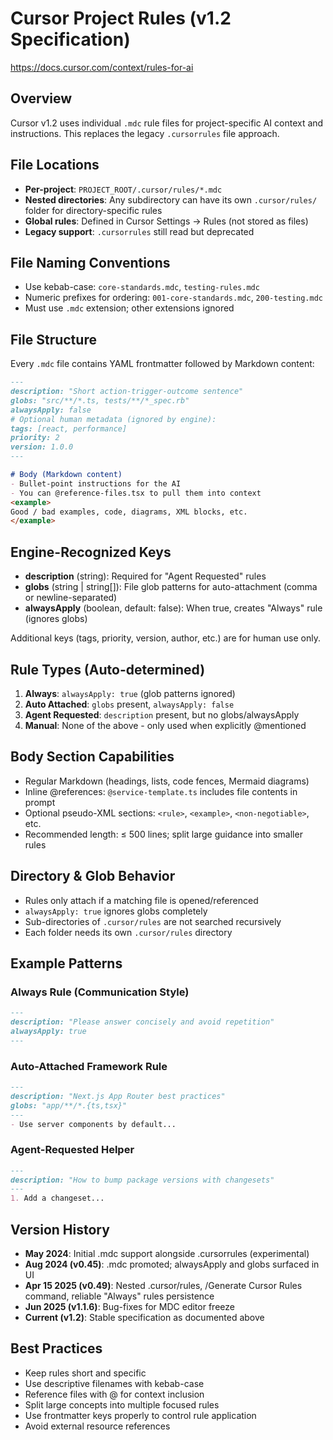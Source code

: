 # Cursor Project Rules (v1.2 Specification)

https://docs.cursor.com/context/rules-for-ai

## Overview
Cursor v1.2 uses individual `.mdc` rule files for project-specific AI context and instructions. This replaces the legacy `.cursorrules` file approach.

## File Locations
- **Per-project**: `PROJECT_ROOT/.cursor/rules/*.mdc`
- **Nested directories**: Any subdirectory can have its own `.cursor/rules/` folder for directory-specific rules
- **Global rules**: Defined in Cursor Settings → Rules (not stored as files)
- **Legacy support**: `.cursorrules` still read but deprecated

## File Naming Conventions
- Use kebab-case: `core-standards.mdc`, `testing-rules.mdc`
- Numeric prefixes for ordering: `001-core-standards.mdc`, `200-testing.mdc`
- Must use `.mdc` extension; other extensions ignored

## File Structure
Every `.mdc` file contains YAML frontmatter followed by Markdown content:

```markdown
---
description: "Short action-trigger-outcome sentence"
globs: "src/**/*.ts, tests/**/*_spec.rb"
alwaysApply: false
# Optional human metadata (ignored by engine):
tags: [react, performance]
priority: 2
version: 1.0.0
---

# Body (Markdown content)
- Bullet-point instructions for the AI
- You can @reference-files.tsx to pull them into context
<example>
Good / bad examples, code, diagrams, XML blocks, etc.
</example>
```

## Engine-Recognized Keys
- **description** (string): Required for "Agent Requested" rules
- **globs** (string | string[]): File glob patterns for auto-attachment (comma or newline-separated)
- **alwaysApply** (boolean, default: false): When true, creates "Always" rule (ignores globs)

Additional keys (tags, priority, version, author, etc.) are for human use only.

## Rule Types (Auto-determined)
1. **Always**: `alwaysApply: true` (glob patterns ignored)
2. **Auto Attached**: `globs` present, `alwaysApply: false`
3. **Agent Requested**: `description` present, but no globs/alwaysApply
4. **Manual**: None of the above - only used when explicitly @mentioned

## Body Section Capabilities
- Regular Markdown (headings, lists, code fences, Mermaid diagrams)
- Inline @references: `@service-template.ts` includes file contents in prompt
- Optional pseudo-XML sections: `<rule>`, `<example>`, `<non-negotiable>`, etc.
- Recommended length: ≤ 500 lines; split large guidance into smaller rules

## Directory & Glob Behavior
- Rules only attach if a matching file is opened/referenced
- `alwaysApply: true` ignores globs completely
- Sub-directories of `.cursor/rules` are not searched recursively
- Each folder needs its own `.cursor/rules` directory

## Example Patterns

### Always Rule (Communication Style)
```markdown
---
description: "Please answer concisely and avoid repetition"
alwaysApply: true
---
```

### Auto-Attached Framework Rule
```markdown
---
description: "Next.js App Router best practices"
globs: "app/**/*.{ts,tsx}"
---
- Use server components by default...
```

### Agent-Requested Helper
```markdown
---
description: "How to bump package versions with changesets"
---
1. Add a changeset...
```

## Version History
- **May 2024**: Initial .mdc support alongside .cursorrules (experimental)
- **Aug 2024 (v0.45)**: .mdc promoted; alwaysApply and globs surfaced in UI
- **Apr 15 2025 (v0.49)**: Nested .cursor/rules, /Generate Cursor Rules command, reliable "Always" rules persistence
- **Jun 2025 (v1.1.6)**: Bug-fixes for MDC editor freeze
- **Current (v1.2)**: Stable specification as documented above

## Best Practices
- Keep rules short and specific
- Use descriptive filenames with kebab-case
- Reference files with @ for context inclusion
- Split large concepts into multiple focused rules
- Use frontmatter keys properly to control rule application
- Avoid external resource references
